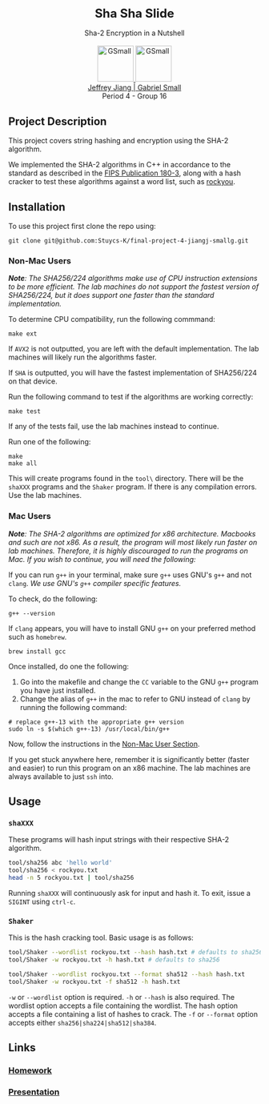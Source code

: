 <p align="center">
<font size="5">
  <h3 align="center"><b>Sha Sha Slide</b></h3>
</font>  
  <p align="center">
    Sha-2 Encryption in a Nutshell
    <br> </br>
    <a href="https://tryhackme.com/p/Jeffrey.J">
    <img src="https://i.imgur.com/dODfC6z.gif"  alt="GSmall" width=72 height=72>
    </a>
    <a href="https://tryhackme.com/p/GSmall">
    <img src="https://tryhackme-images.s3.amazonaws.com/user-avatars/c31ea6bfbcc1fa28101976dced850e48.png"  alt="GSmall" width=72 height=72>
    <br> 
    </a>
      <a href="https://tryhackme.com/p/Jeffrey.J">
        Jeffrey Jiang </a>
        <a href="https://tryhackme.com/p/GSmall">
          | Gabriel Small</a>
    </a>
    <br>
    Period 4 - Group 16
  </p>
</p>  

## **Project Description**

This project covers string hashing and encryption using the SHA-2 algorithm.

We implemented the SHA-2 algorithms in C++ in accordance to the standard as described in the [FIPS Publication 180-3](https://csrc.nist.gov/csrc/media/publications/fips/180/3/archive/2008-10-31/documents/fips180-3_final.pdf), along with a hash cracker to test these algorithms against a word list, such as [rockyou](https://github.com/brannondorsey/naive-hashcat/releases/download/data/rockyou.txt). 

## **Installation**

To use this project first clone the repo using:

```
git clone git@github.com:Stuycs-K/final-project-4-jiangj-smallg.git
```

### **Non-Mac Users**

***Note**: The SHA256/224 algorithms make use of CPU instruction extensions to be more efficient. The lab machines do not support the fastest version of SHA256/224, but it does support one faster than the standard implementation.*

To determine CPU compatibility, run the following commmand:

```
make ext
```

If `AVX2` is not outputted, you are left with the default implementation. The lab machines will likely run the algorithms faster. 

If `SHA` is outputted, you will have the fastest implementation of SHA256/224 on that device. 

Run the following command to test if the algorithms are working correctly:

```
make test
```

If any of the tests fail, use the lab machines instead to continue.

Run one of the following:

```
make
make all
```

This will create programs found in the `tool\` directory. There will be the `shaXXX` programs and the `Shaker` program. If there is any compilation errors. Use the lab machines.

### **Mac Users**

***Note**: The SHA-2 algorithms are optimized for x86 architecture. Macbooks and such are not x86. As a result, the program will most likely run faster on lab machines. Therefore, it is highly discouraged to run the programs on Mac. If you wish to continue, you will need the following:*

If you can run `g++` in your terminal, make sure `g++` uses GNU's `g++` and not `clang`. *We use GNU's `g++` compiler specific features.*

To check, do the following:

```
g++ --version
```

If `clang` appears, you will have to install GNU `g++` on your preferred method such as `homebrew`. 

``` 
brew install gcc
```

Once installed, do one the following:

1. Go into the makefile and change the `CC` variable to the GNU `g++` program you have just installed. 
2. Change the alias of `g++` in the mac to refer to GNU instead of `clang` by running the following command: 

```
# replace g++-13 with the appropriate g++ version
sudo ln -s $(which g++-13) /usr/local/bin/g++
```

Now, follow the instructions in the [Non-Mac User Section](#non-mac-users).

If you get stuck anywhere here, remember it is significantly better (faster and easier) to run this program on an x86 machine. The lab machines are always available to just `ssh` into.

## **Usage**

### `shaXXX`

These programs will hash input strings with their respective SHA-2 algorithm.

```bash
tool/sha256 abc 'hello world'
tool/sha256 < rockyou.txt
head -n 5 rockyou.txt | tool/sha256
```

Running `shaXXX` will continuously ask for input and hash it. To exit, issue a `SIGINT` using `ctrl-c`.

### `Shaker`

This is the hash cracking tool. Basic usage is as follows:

```bash
tool/Shaker --wordlist rockyou.txt --hash hash.txt # defaults to sha256
tool/Shaker -w rockyou.txt -h hash.txt # defaults to sha256

tool/Shaker --wordlist rockyou.txt --format sha512 --hash hash.txt
tool/Shaker -w rockyou.txt -f sha512 -h hash.txt
```

`-w` or `--wordlist` option is required. `-h` or `--hash` is also required. The wordlist option accepts a file containing the wordlist. The hash option accepts a file containing a list of hashes to crack. The `-f` or `--format` option accepts either `sha256|sha224|sha512|sha384`.  

## **Links**

### [Homework](HOMEWORK.md)
### [Presentation](PRESENTATION.md)



